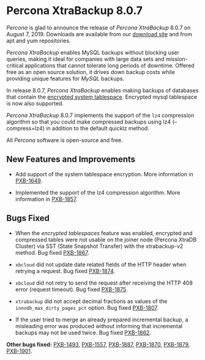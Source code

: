 # Percona XtraBackup 8.0.7

*Percona* is glad to announce the release of *Percona XtraBackup*  8.0.7 on August 7, 2019.
Downloads are available from our [download site](https://www.percona.com/downloads/Percona-XtraBackup-LATEST/) and from
apt and yum repositories.

*Percona XtraBackup* enables MySQL backups without blocking user queries, making it ideal
for companies with large data sets and mission-critical applications that cannot
tolerate long periods of downtime. Offered free as an open source solution, it
drives down backup costs while providing unique features for *MySQL* backups.

In release 8.0.7, *Percona XtraBackup* enables making backups of databases
that contain the [encrypted system tablespace](https://www.percona.com/doc/percona-server/8.0/security/data-at-rest-encryption.html#data-at-rest-encryption).
Encrypted mysql tablespace is now also supported.

*Percona XtraBackup* 8.0.7 implements the support of the `lz4` compression algorithm
so that you could make compressed backups using lz4
(–compress=lz4) in addition to the default quicklz method.

All *Percona* software is open-source and free.

## New Features and Improvements


* Add support of the system tablespace encryption. More information in
[PXB-1649](https://jira.percona.com/browse/PXB-1649).


* Implemented the support of the lz4 compression algorithm. More information
in [PXB-1857](https://jira.percona.com/browse/PXB-1857).

## Bugs Fixed


* When the *encrypted tablespaces* feature was enabled, encrypted and compressed
tables were not usable on the joiner node (Percona XtraDB Cluster) via SST
(State Snapshot Transfer) with the xtrabackup-v2 method. Bug fixed
[PXB-1867](https://jira.percona.com/browse/PXB-1867).


* `xbcloud` did not update date related fields of the HTTP header when
retrying a request. Bug fixed [PXB-1874](https://jira.percona.com/browse/PXB-1874).


* `xbcloud` did not retry to send the request after receiving the HTTP 408
error (request timeout). Bug fixed [PXB-1875](https://jira.percona.com/browse/PXB-1875).


* `xtrabackup` did not accept decimal fractions as values of the
`innodb_max_dirty_pages_pct` option. Bug fixed [PXB-1807](https://jira.percona.com/browse/PXB-1807).


* If the user tried to merge an already prepared incremental backup, a
misleading error was produced without informing that incremental backups may
not be used twice. Bug fixed [PXB-1862](https://jira.percona.com/browse/PXB-1862).

**Other bugs fixed:**
[PXB-1493](https://jira.percona.com/browse/PXB-1493),
[PXB-1557](https://jira.percona.com/browse/PXB-1557),
[PXB-1887](https://jira.percona.com/browse/PXB-1887),
[PXB-1870](https://jira.percona.com/browse/PXB-1870),
[PXB-1879](https://jira.percona.com/browse/PXB-1879),
[PXB-1901](https://jira.percona.com/browse/PXB-1901).


